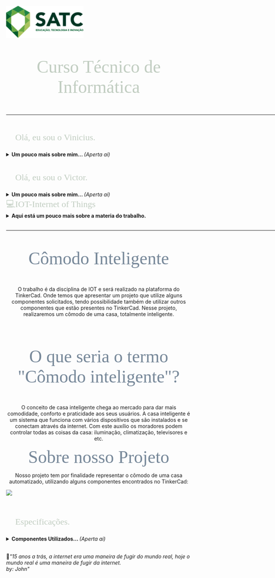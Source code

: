 <html><head>

<p align="top">
<a href="https://web.satc.edu.br/"><img src="Logosatc.png" width="210" heigth="140"></a></p>
</p>

<font face="Bahnschrift Condensed" size="7" color="#C1CDC1">
<p align="center">
Curso Técnico de Informática
<hr size="4" width="1000" color="#0E0B16">
</p>
</font>

<font face="Bahnschrift Condensed" size="5" color="#C1CDC1">
<p align="left">
&#x1F920; Olá, eu sou o Vinicius. 
</p></font>
<details>
<summary> <b>Um pouco mais sobre mim... </b><i>(Aperta aí)</i> </summary>
&#x1F4BB;Cursando Informática no Colégio Satc <br> 
&#x1F4BB;Aluno do 2° ano E.M do Colégio Satc <br>
&#x1F575;Futuro estagiário <br>
&#x1F5FA;Cricíuma-SC	

<br>

&#x1F4F2;Me siga no instagram!
 <p align="left">
 <a href="https://www.instagram.com/vinidamiani_/?hl=pt-br"> <img src="insta.png" width="40" heigth="40"> </a> </p>

&#x1F680;Veja meu desempenho:
 ![ViniciusDamiani's github stats](https://github-readme-stats.vercel.app/api?username=ViniciusDamiani&show_icons=true&theme=radical)  

</details> 
<br>

<font face="Bahnschrift Condensed" size="5" color="#C1CDC1">
<p align="left">
&#x1F920; Olá, eu sou o Victor. 
</p></font>
<details>
<summary> <b>Um pouco mais sobre mim... </b><i>(Aperta aí)</i> </summary>
&#x1F4BB;Cursando Informática no Colégio Satc <br> 
&#x1F4BB;Aluno do 2° ano E.M do Colégio Satc <br>
&#x1F575;Futuro estagiário <br>
&#x1F5FA;Cocal do Sul-SC	

<br>

&#x1F4F2;Me siga no instagram!
 <p align="left">
 <a href="https://www.instagram.com/victor__bonomi/?hl=pt-br"> <img src="insta.png" width="40" heigth="40"> </a> </p>

</details>

<font face="Bahnschrift Condensed" size="5" color="#C1CDC1">
&#x1F4BB;IOT-Internet of Things 
</font>
<details>
<summary> <b>Aqui está um pouco mais sobre a materia do trabalho. </b> </summary>
&#x2705; Traduzido para o português, “Internet das Coisas” é basicamente a conexão entre objetos físicos que recebem e transferem dados em redes sem fio e sem intervenção humana à internet. Incluindo uma serie de possibilidades, desde uma simples automação doméstica, como lâmpadas e cafeteiras, a cidades inteligentes.<br>
 
</details> 
<br>
 
<hr size="4" width="1000" color="#0E0B16">

<font face="Bahnschrift Condensed" size="8" color="#778899">
<p align = "center">&#x1F3C3; Cômodo Inteligente &#x1F40D;	
</p></font>
<p align = "center">O trabalho é da disciplina de IOT e será realizado na plataforma do TinkerCad. Onde temos que apresentar um projeto que utilize alguns componentes solicitados, tendo possibilidade também de utilizar outros componentes que estão presentes no TinkerCad. Nesse projeto, realizaremos um cômodo de uma casa, totalmente inteligente.</p>
<br>
<font face="Bahnschrift Condensed" size="8" color="#778899">
<p align = "center">  O que seria o termo "Cômodo inteligente"?  	
</p></font>
<p align = "center">O conceito de casa inteligente chega ao mercado para dar mais comodidade, conforto e praticidade aos seus usuários. A casa inteligente é um sistema que funciona com vários dispositivos que são instalados e se conectam através da internet. Com este auxílio os moradores podem controlar todas as coisas da casa: iluminação, climatização, televisores e etc.
<br>
<font face="Bahnschrift Condensed" size="8" color="#778899">
<p align = "center">  Sobre nosso Projeto	
</p></font>
<p align = "center">Nosso projeto tem por finalidade representar o cômodo de uma casa automatizado, utilizando alguns componentes encontrados no TinkerCad:
<br>

<img src="codfoto.jpg" width="300" heigth="100"></p>
<br>

<font face="Bahnschrift Condensed" size="5" color="#C1CDC1">
<p align="left">
&#x1F920; Especificações. 
</p></font>
<details>
<summary> <b>Componentes Utilizados... </b><i>(Aperta aí)</i> </summary>
&#x1F4BB;1x Arduino UNO <br> 
&#x1F4BB;1x Placa de ensaio<br>
&#x1F4BB;2x Micro Servo <br>
&#x1F4BB;1x Fotorresistor<br>
&#x1F4BB;1x Teclado Matricial<br>
&#x1F4BB;6x Resistores<br>
&#x1F4BB;1x Sensor de temperatura TMP36<br>
&#x1F4BB;1x Sensor PIR <br>
&#x1F4BB;2x Motor CC<br>
&#x1F4BB;3x Leds<br>
&#x1F4BB;1x Interruptor DIP DPST<br>
&#x1F4BB;1x Lâmpada<br>
 
<br> 
</details> 
<br>

&#x1F4D6;<i>"15 anos a trás, a internet era uma maneira de fugir do mundo real, hoje o mundo real é uma maneira de fugir da internet.<br> 
by: John"</i> 
 
</p>
</body></html>